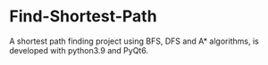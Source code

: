 # Find-Shortest-Path
A shortest path finding project using BFS, DFS and A* algorithms, is developed with python3.9 and PyQt6.
